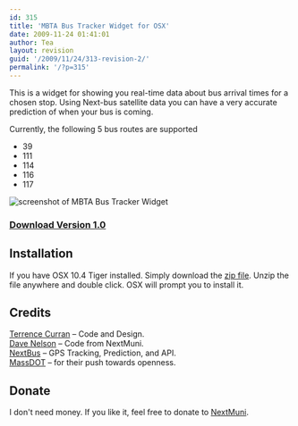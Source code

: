 ```yaml
---
id: 315
title: 'MBTA Bus Tracker Widget for OSX'
date: 2009-11-24 01:41:01
author: Tea
layout: revision
guid: '/2009/11/24/313-revision-2/'
permalink: '/?p=315'
---
```


This is a widget for showing you real-time data about bus arrival times for a chosen stop. Using Next-bus satellite data you can have a very accurate prediction of when your bus is coming.

Currently, the following 5 bus routes are supported

- 39
- 111
- 114
- 116
- 117

![screenshot of MBTA Bus Tracker Widget](/apps/mbta/bustracker/mbtabustracker_screenshot.png)

### [Download Version 1.0](/apps/mbta/bustracker/MBTABusTracker.zip)

## Installation

If you have OSX 10.4 Tiger installed. Simply download the [zip file](/apps/mbta/bustracker/MBTABusTracker.zip). Unzip the file anywhere and double click. OSX will prompt you to install it.

## Credits

[Terrence Curran](http://www.terrencecurran.com) – Code and Design.  
[Dave Nelson](http://www.opt-shift.com) – Code from NextMuni.  
[NextBus](http://www.nextbus.com) – GPS Tracking, Prediction, and API.  
[MassDOT](http://www.eot.state.ma.us/developers/) – for their push towards openness.

## Donate

I don't need money. If you like it, feel free to donate to [NextMuni](http://www.opt-shift.com).